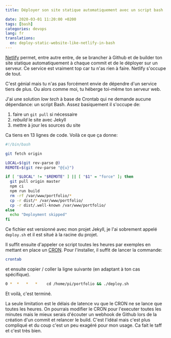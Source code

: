 ```yaml
---
title: Déployer son site statique automatiquement avec un script bash

date: 2020-03-01 11:20:00 +0200
tags: [bash]
categories: devops
lang: fr
translations:
  en: deploy-static-website-like-netlify-in-bash
---
```


[Netlify](https://www.netlify.com/) permet, entre autre entre, de se brancher à Github et de builder ton site statique automatiquement à chaque commit et de le déployer sur un serveur. Ce service est vraiment top car tu n'as rien à faire. Netlify s'occupe de tout.

C'est génial mais tu n'as pas forcément envie de dépendre d'un service tiers de plus. Ou alors comme moi, tu héberge toi-même ton serveur web.

J'ai une solution _low tech_ à base de Crontab qui ne demande aucune dépendance: un script Bash. Assez basiquement il s'occupe de:

1. faire un `git pull` si nécessaire
2. _rebuild_ le site avec Jekyll
3. mettre à jour les sources du site

Ca tiens en 13 lignes de code. Voilà ce que ça donne:

```bash
#!/bin/bash

git fetch origin

LOCAL=$(git rev-parse @)
REMOTE=$(git rev-parse "@{u}")

if [ "$LOCAL" != "$REMOTE" ] || [ "$1" = "force" ]; then
  git pull origin master
  npm ci
  npm run build
  rm -rf /var/www/portfolio/*
  cp -r dist/* /var/www/portfolio/
  cp -r dist/.well-known /var/www/portfolio/
else
  echo "Deployment skipped"
fi
```

Ce fichier est versionné avec mon projet Jekyll, je l'ai sobrement appelé `deploy.sh` et il est situé à la racine du projet.

Il suffit ensuite d'appeler ce script toutes les heures par exemples en mettant en place un [CRON](https://fr.wikipedia.org/wiki/Cron#crontab). Pour l'installer, il suffit de lancer la commande:

```bash
crontab
```

et ensuite copier / coller la ligne suivante (en adaptant à ton cas spécifique).

```bash
0 *  *   *   *    cd /home/pi/portfolio && ./deploy.sh
```

Et voilà, c'est terminé.

La seule limitation est le délais de latence vu que le CRON ne se lance que toutes les heures. On pourrais modifier le CRON pour l'executer toutes les minutes mais le mieux serais d'écouter un webhook de Github lors de la création d'un commit et relancer le build. C'est l'idéal mais c'est plus compliqué et du coup c'est un peu exagéré pour mon usage. Ca fait le taff et c'est très bien.
